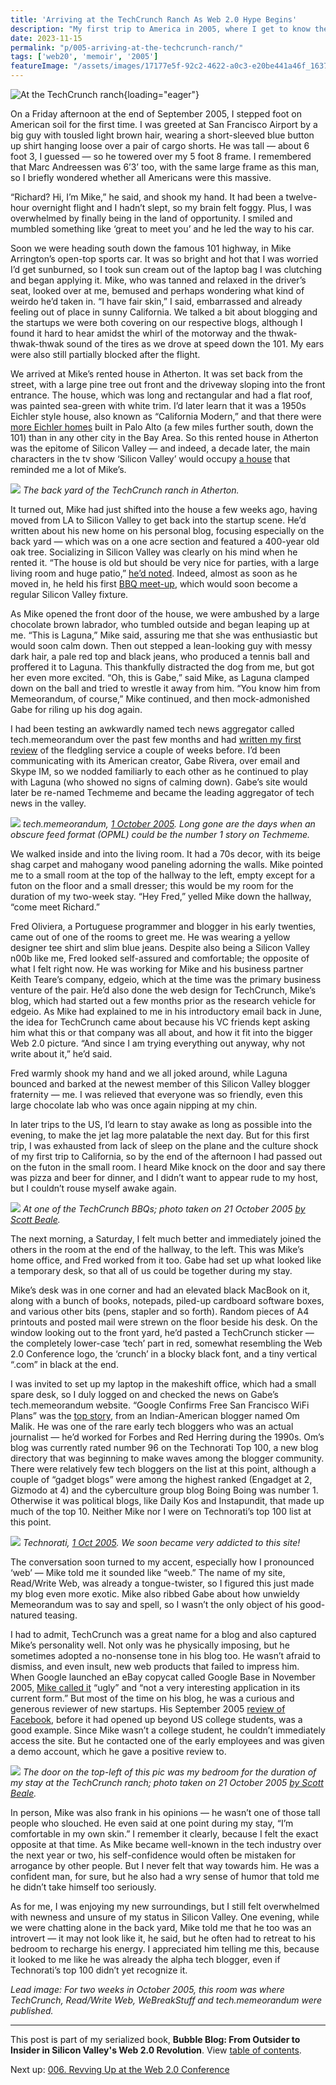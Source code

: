 ```yaml
---
title: 'Arriving at the TechCrunch Ranch As Web 2.0 Hype Begins'
description: "My first trip to America in 2005, where I get to know the founder of a new blog called TechCrunch and the founder of a new aggregator called Techmeme."
date: 2023-11-15
permalink: "p/005-arriving-at-the-techcrunch-ranch/"
tags: ['web20', 'memoir', '2005']
featureImage: "/assets/images/17177e5f-92c2-4622-a0c3-e20be441a46f_1637x1228.jpg"
---
```


![At the TechCrunch ranch](/assets/images/17177e5f-92c2-4622-a0c3-e20be441a46f_1637x1228.jpg){loading="eager"}

On a Friday afternoon at the end of September 2005, I stepped foot on American soil for the first time. I was greeted at San Francisco Airport by a big guy with tousled light brown hair, wearing a short-sleeved blue button up shirt hanging loose over a pair of cargo shorts. He was tall — about 6 foot 3, I guessed — so he towered over my 5 foot 8 frame. I remembered that Marc Andreessen was 6’3’ too, with the same large frame as this man, so I briefly wondered whether all Americans were this massive.

“Richard? Hi, I’m Mike,” he said, and shook my hand. It had been a twelve-hour overnight flight and I hadn’t slept, so my brain felt foggy. Plus, I was overwhelmed by finally being in the land of opportunity. I smiled and mumbled something like ‘great to meet you’ and he led the way to his car.

Soon we were heading south down the famous 101 highway, in Mike Arrington’s open-top sports car. It was so bright and hot that I was worried I’d get sunburned, so I took sun cream out of the laptop bag I was clutching and began applying it. Mike, who was tanned and relaxed in the driver’s seat, looked over at me, bemused and perhaps wondering what kind of weirdo he’d taken in. “I have fair skin,” I said, embarrassed and already feeling out of place in sunny California. We talked a bit about blogging and the startups we were both covering on our respective blogs, although I found it hard to hear amidst the whirl of the motorway and the thwak-thwak-thwak sound of the tires as we drove at speed down the 101. My ears were also still partially blocked after the flight.

We arrived at Mike’s rented house in Atherton. It was set back from the street, with a large pine tree out front and the driveway sloping into the front entrance. The house, which was long and rectangular and had a flat roof, was painted sea-green with white trim. I’d later learn that it was a 1950s Eichler style house, also known as “California Modern,” and that there were [more Eichler homes](https://www.eichlerforsale.com/palo-alto-eichlers/) built in Palo Alto (a few miles further south, down the 101) than in any other city in the Bay Area. So this rented house in Atherton was the epitome of Silicon Valley — and indeed, a decade later, the main characters in the tv show ‘Silicon Valley’ would occupy [a house](https://filming.90210locations.info/tv-locations/silicon-valley/) that reminded me a lot of Mike’s.

![](/assets/images/e804bae1-92c2-47c5-88f4-d6c3241892d1_864x864.jpg)
*The back yard of the TechCrunch ranch in Atherton.*

It turned out, Mike had just shifted into the house a few weeks ago, having moved from LA to Silicon Valley to get back into the startup scene. He’d written about his new home on his personal blog, focusing especially on the back yard — which was on a one acre section and featured a 400-year old oak tree. Socializing in Silicon Valley was clearly on his mind when he rented it. “The house is old but should be very nice for parties, with a large living room and huge patio,” [he’d noted](https://web.archive.org/web/20051001043757/http://www.arrington.us/). Indeed, almost as soon as he moved in, he held his first [BBQ meet-up](https://web.archive.org/web/20051024054418/http://www.techcrunch.com/2005/09/16/techcrunch-conference-tonight/), which would soon become a regular Silicon Valley fixture.

As Mike opened the front door of the house, we were ambushed by a large chocolate brown labrador, who tumbled outside and began leaping up at me. “This is Laguna,” Mike said, assuring me that she was enthusiastic but would soon calm down. Then out stepped a lean-looking guy with messy dark hair, a pale red top and black jeans, who produced a tennis ball and proffered it to Laguna. This thankfully distracted the dog from me, but got her even more excited. “Oh, this is Gabe,” said Mike, as Laguna clamped down on the ball and tried to wrestle it away from him. “You know him from Memeorandum, of course,” Mike continued, and then mock-admonished Gabe for riling up his dog again.

I had been testing an awkwardly named tech news aggregator called tech.memeorandum over the past few months and had [written my first review](https://web.archive.org/web/20020114152841/http://www.readwriteweb.com/archives/newlook_memeora.php) of the fledgling service a couple of weeks before. I’d been communicating with its American creator, Gabe Rivera, over email and Skype IM, so we nodded familiarly to each other as he continued to play with Laguna (who showed no signs of calming down). Gabe’s site would later be re-named Techmeme and became the leading aggregator of tech news in the valley.

![](/assets/images/8dd8fcd2-a52f-46da-b622-059e66197f12_1878x1438.png)
*tech.memeorandum, [1 October 2005](https://web.archive.org/web/20051001010935/http://tech.memeorandum.com/). Long gone are the days when an obscure feed format (OPML) could be the number 1 story on Techmeme.*

We walked inside and into the living room. It had a 70s decor, with its beige shag carpet and mahogany wood paneling adorning the walls. Mike pointed me to a small room at the top of the hallway to the left, empty except for a futon on the floor and a small dresser; this would be my room for the duration of my two-week stay. “Hey Fred,” yelled Mike down the hallway, “come meet Richard.”

Fred Oliviera, a Portuguese programmer and blogger in his early twenties, came out of one of the rooms to greet me. He was wearing a yellow designer tee shirt and slim blue jeans. Despite also being a Silicon Valley n00b like me, Fred looked self-assured and comfortable; the opposite of what I felt right now. He was working for Mike and his business partner Keith Teare’s company, edgeio, which at the time was the primary business venture of the pair. He’d also done the web design for TechCrunch, Mike’s blog, which had started out a few months prior as the research vehicle for edgeio. As Mike had explained to me in his introductory email back in June, the idea for TechCrunch came about because his VC friends kept asking him what this or that company was all about, and how it fit into the bigger Web 2.0 picture. “And since I am trying everything out anyway, why not write about it,” he’d said.

Fred warmly shook my hand and we all joked around, while Laguna bounced and barked at the newest member of this Silicon Valley blogger fraternity — me. I was relieved that everyone was so friendly, even this large chocolate lab who was once again nipping at my chin.

In later trips to the US, I’d learn to stay awake as long as possible into the evening, to make the jet lag more palatable the next day. But for this first trip, I was exhausted from lack of sleep on the plane and the culture shock of my first trip to California, so by the end of the afternoon I had passed out on the futon in the small room. I heard Mike knock on the door and say there was pizza and beer for dinner, and I didn’t want to appear rude to my host, but I couldn’t rouse myself awake again.

![](/assets/images/9cfe9ccd-d87a-4759-b23d-232ca3719a34_800x533.jpg)
*At one of the TechCrunch BBQs; photo taken on 21 October 2005 [by Scott Beale](https://www.flickr.com/photos/laughingsquid/54890801).*

The next morning, a Saturday, I felt much better and immediately joined the others in the room at the end of the hallway, to the left. This was Mike’s home office, and Fred worked from it too. Gabe had set up what looked like a temporary desk, so that all of us could be together during my stay.

Mike’s desk was in one corner and had an elevated black MacBook on it, along with a bunch of books, notepads, piled-up cardboard software boxes, and various other bits (pens, stapler and so forth). Random pieces of A4 printouts and posted mail were strewn on the floor beside his desk. On the window looking out to the front yard, he’d pasted a TechCrunch sticker — the completely lower-case ‘tech’ part in red, somewhat resembling the Web 2.0 Conference logo, the ‘crunch’ in a blocky black font, and a tiny vertical “.com” in black at the end.

I was invited to set up my laptop in the makeshift office, which had a small spare desk, so I duly logged on and checked the news on Gabe’s tech.memeorandum website. “Google Confirms Free San Francisco WiFi Plans” was the [top story](https://www.techmeme.com/051001/h1240), from an Indian-American blogger named Om Malik. He was one of the rare early tech bloggers who was an actual journalist — he’d worked for Forbes and Red Herring during the 1990s. Om’s blog was currently rated number 96 on the Technorati Top 100, a new blog directory that was beginning to make waves among the blogger community. There were relatively few tech bloggers on the list at this point, although a couple of “gadget blogs” were among the highest ranked (Engadget at 2, Gizmodo at 4) and the cyberculture group blog Boing Boing was number 1. Otherwise it was political blogs, like Daily Kos and Instapundit, that made up much of the top 10. Neither Mike nor I were on Technorati’s top 100 list at this point.

![](/assets/images/87e20616-45f8-4c6e-9c2f-b695915ab370_1674x1572.png)
*Technorati, [1 Oct 2005](https://web.archive.org/web/20051001090738/http://technorati.com/pop/blogs/). We soon became very addicted to this site!*

The conversation soon turned to my accent, especially how I pronounced ‘web’ — Mike told me it sounded like “weeb.” The name of my site, Read/Write Web, was already a tongue-twister, so I figured this just made my blog even more exotic. Mike also ribbed Gabe about how unwieldy Memeorandum was to say and spell, so I wasn’t the only object of his good-natured teasing.

I had to admit, TechCrunch was a great name for a blog and also captured Mike’s personality well. Not only was he physically imposing, but he sometimes adopted a no-nonsense tone in his blog too. He wasn’t afraid to dismiss, and even insult, new web products that failed to impress him. When Google launched an eBay copycat called Google Base in November 2005, [Mike called it](https://web.archive.org/web/20051124043349/https://techcrunch.com/2005/11/15/google-base-launched-yuck/) “ugly” and “not a very interesting application in its current form.” But most of the time on his blog, he was a curious and generous reviewer of new startups. His September 2005 [review of Facebook](https://web.archive.org/web/20051013084744/http://www.techcrunch.com/2005/09/07/85-of-college-students-use-facebook/), before it had opened up beyond US college students, was a good example. Since Mike wasn’t a college student, he couldn’t immediately access the site. But he contacted one of the early employees and was given a demo account, which he gave a positive review to.

![](/assets/images/8f4c05cd-4748-441f-b2af-66823c512455_800x533.jpg)
*The door on the top-left of this pic was my bedroom for the duration of my stay at the TechCrunch ranch; photo taken on 21 October 2005 [by Scott Beale](https://www.flickr.com/photos/laughingsquid/54892487).*

In person, Mike was also frank in his opinions — he wasn’t one of those tall people who slouched. He even said at one point during my stay, “I’m comfortable in my own skin.” I remember it clearly, because I felt the exact opposite at that time. As Mike became well-known in the tech industry over the next year or two, his self-confidence would often be mistaken for arrogance by other people. But I never felt that way towards him. He was a confident man, for sure, but he also had a wry sense of humor that told me he didn’t take himself too seriously.

As for me, I was enjoying my new surroundings, but I still felt overwhelmed with newness and unsure of my status in Silicon Valley. One evening, while we were chatting alone in the back yard, Mike told me that he too was an introvert — it may not look like it, he said, but he often had to retreat to his bedroom to recharge his energy. I appreciated him telling me this, because it looked to me like he was already the alpha tech blogger, even if Technorati’s top 100 didn’t yet recognize it.

*Lead image: For two weeks in October 2005, this room was where TechCrunch, Read/Write Web, WeBreakStuff and tech.memeorandum were published.*

* * *

This post is part of my serialized book, **Bubble Blog: From Outsider to Insider in Silicon Valley's Web 2.0 Revolution**. View [table of contents](/p/roadmap-bubbleblog/).

Next up: [006\. Revving Up at the Web 2.0 Conference](/p/006-revving-up-2005-web-20-conference)

